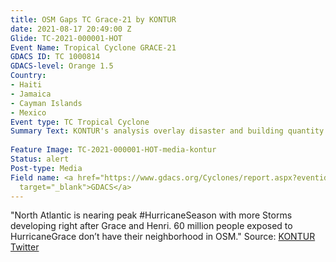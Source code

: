 ```yaml
---
title: OSM Gaps TC Grace-21 by KONTUR
date: 2021-08-17 20:49:00 Z
Glide: TC-2021-000001-HOT
Event Name: Tropical Cyclone GRACE-21
GDACS ID: TC 1000814
GDACS-level: Orange 1.5
Country:
- Haiti
- Jamaica
- Cayman Islands
- Mexico
Event type: TC Tropical Cyclone
Summary Text: KONTUR's analysis overlay disaster and building quantity data gaps to help the OSM communities and DST focus their attention of the affected areas that potentially need most mapping. For more information visit <a href="https://disaster.ninja/" target="_blank">Disaster Ninja</a>
  
Feature Image: TC-2021-000001-HOT-media-kontur
Status: alert
Post-type: Media
Field name: <a href="https://www.gdacs.org/Cyclones/report.aspx?eventid=1000814&episodeid=17&eventtype=TC"
  target="_blank">GDACS</a>
---
```


"North Atlantic is nearing peak #HurricaneSeason with more Storms developing right after Grace and Henri. 60 million people exposed to HurricaneGrace don’t have their neighborhood in OSM."
  Source: <a href="https://twitter.com/KonturInc/status/1430470573247934465" target="_blank">KONTUR Twitter</a>
